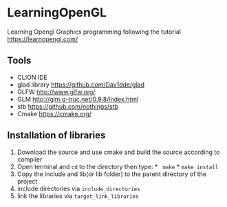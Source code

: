 # LearningOpenGL

Learning Opengl Graphics programming following the tutorial https://learnopengl.com/


## Tools
  * CLION IDE
  * glad library https://github.com/Dav1dde/glad
  * GLFW http://www.glfw.org/
  * GLM http://glm.g-truc.net/0.9.8/index.html
  * stb https://github.com/nothings/stb
  * Cmake https://cmake.org/
  
  
  ## Installation of libraries 
  
  1. Download the source and use cmake and build the source according to compiler
  2. Open terminal and  `cd` to the directory then type:
    * ` make`
    *  `make install`
  3. Copy the include and lib(or lib folder) to the parent directory of the project
  4. include directories via `include_directories`
  5. link the libraries via `target_link_libraries`
